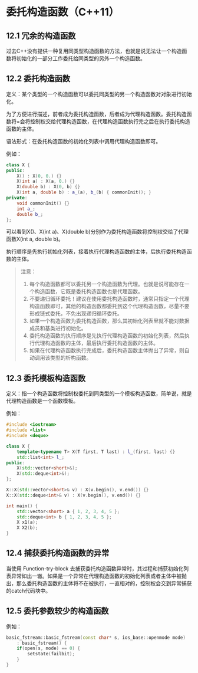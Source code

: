 # 委托构造函数（C++11）

## 12.1 冗余的构造函数

过去C++没有提供一种复用同类型构造函数的方法，也就是说无法让一个构造函数将初始化的一部分工作委托给同类型的另外一个构造函数。

## 12.2 委托构造函数

定义：某个类型的一个构造函数可以委托同类型的另一个构造函数对对象进行初始化。

为了方便进行描述，前者成为委托构造函数，后者成为代理构造函数。委托构造函数将=会将控制权交给代理构造函数，在代理构造函数执行完之后在执行委托构造函数的主体。

语法形式：在委托构造函数的初始化列表中调用代理构造函数即可。

例如：
```c++
class X {
public:
    X() : X(0, 0.) {}
    X(int a) : X(a, 0.) {}
    X(double b) : X(0, b) {}
    X(int a, double b) : a_(a), b_(b) { commonInit(); }
private:
    void commonInit() {}
    int a_;
    double b_;
};
```

可以看到X()、X(int a)、X(double b)分别作为委托构造函数将控制权交给了代理函数X(int a, double b)。

执行顺序是先执行初始化列表，接着执行代理构造函数的主体，后执行委托构造函数的主体。

> 注意：
>
> 1. 每个构造函数都可以委托另一个构造函数为代理。也就是说可能存在一个构造函数，它既是委托构造函数也是代理函数。
> 2. 不要递归循环委托！建议在使用委托构造函数时，通常只指定一个代理构造函数即可，其他的构造函数都委托到这个代理构造函数，尽量不要形成链式委托，不免出现递归循环委托。
> 3. 如果一个构造函数为委托构造函数，那么其初始化列表里就不能对数据成员和基类进行初始化。
> 4. 委托构造函数的执行顺序是先执行代理构造函数的初始化列表，然后执行代理构造函数的主体，最后执行委托构造函数的主体。
> 5. 如果在代理构造函数执行完成后，委托构造函数主体抛出了异常，则自动调用该类型的析构函数。

## 12.3 委托模板构造函数

定义：指一个构造函数将控制权委托到同类型的一个模板构造函数，简单说，就是代理构造函数是一个函数模板。

例如：

```c++
#include <iostream>
#include <list>
#include <deque>

class X {
    template<typename T> X(T first, T last) : l_(first, last) {}
    std::list<int> l_;
public:
    X(std::vector<short>&);
    X(std::deque<int>&);
};

X::X(std::vector<short>& v) : X(v.begin(), v.end()) {}
X::X(std::deque<int>& v) : X(v.begin(), v.end()) {}

int main() {
    std::vector<short> a { 1, 2, 3, 4, 5 };
    std::deque<int> b { 1, 2, 3, 4, 5 };
    X x1(a);
    X X2(b);
}
```

## 12.4 捕获委托构造函数的异常

当使用 Function-try-block 去捕获委托构造函数异常时，其过程和捕获初始化列表异常如出一辙。如果是一个异常在代理构造函数的初始化列表或者主体中被抛出，那么委托构造函数的主体将不在被执行，一直相对的，控制权会交到异常捕获的catch代码块中。

## 12.5 委托参数较少的构造函数

例如：

```c++
basic_fstream::basic_fstream(const char* s, ios_base::openmode mode)
    : basic_fstream() {
	if(open(s, mode) == 0) {
        setstate(failbit);
    }
}
```

